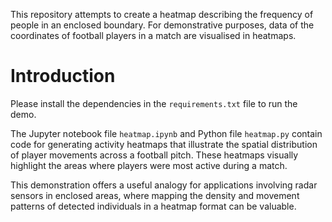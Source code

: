 This repository attempts to create a heatmap describing the frequency of people in an enclosed boundary. For demonstrative purposes, data of the coordinates of football players in a match are visualised in heatmaps. 

# Introduction

Please install the dependencies in the `requirements.txt` file to run the demo.

The Jupyter notebook file `heatmap.ipynb` and Python file `heatmap.py` contain code for generating activity heatmaps that illustrate the spatial distribution of player movements across a football pitch. These heatmaps visually highlight the areas where players were most active during a match.

This demonstration offers a useful analogy for applications involving radar sensors in enclosed areas, where mapping the density and movement patterns of detected individuals in a heatmap format can be valuable.